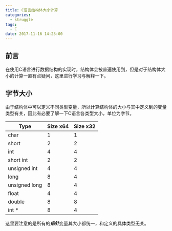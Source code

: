 ```yaml
---
title: C语言结构体大小计算
categories:
  - struggle
tags:
  - C
date: 2017-11-16 14:23:00
---
```


## 前言

在使用C语言进行数据结构的实现时，结构体会被普遍使用到，但是对于结构体大小的计算一直有点疑问，这里进行学习与解释一下。

<!-- more -->

## 字节大小

由于结构体中可以定义不同类型变量，所以计算结构体的大小与其中定义到的变量类型有关，因此有必要了解一下C语言各类型大小，单位为字节。

| Type           | Size x64 | Size x32 |
| -------------- | -------- | -------- |
| char           | 1        | 1        |
| short          | 2        | 2        |
| int            | 4        | 4        |
| short int      | 2        | 2        |
| unsigned int   | 4        | 4        |
| long           | 8        | 4        |
| unsigned long  | 8        | 4        |
| float          | 4        | 4        |
| double         | 8        | 8        |
| int *          | 8        | 4        |

这里要注意的是所有的***指针***变量其大小都统一，和定义的具体类型无关。